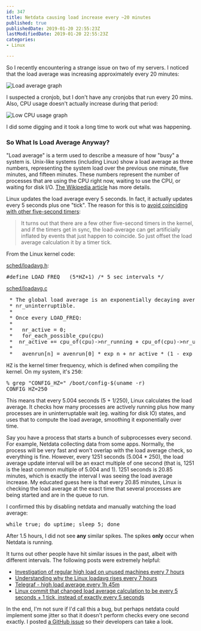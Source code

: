 ```yaml
---
id: 347
title: Netdata causing load increase every ~20 minutes
published: true
publishedDate: 2019-01-20 22:55:23Z
lastModifiedDate: 2019-01-20 22:55:23Z
categories:
- Linux

---
```


<p>So I recently encountering a strange issue on two of my servers. I noticed that the load average was increasing approximately every 20 minutes:</p>
<p><img src="/blog-content/2019/high-load-avg.png" alt="Load average graph" /></p>
<p>I suspected a cronjob, but I don't have any cronjobs that run every 20 mins. Also, CPU usage doesn't actually increase during that period:</p>
<p><img src="/blog-content/2019/low-cpu.png" alt="Low CPU usage graph" /></p>
<p>I did some digging and it took a long time to work out what was happening.</p>
<h3>So What Is Load Average Anyway?</h3>
<p>"Load average" is a term used to describe a measure of how "busy" a system is. Unix-like systems (including Linux) show a load average as three numbers, representing the system load over the previous one minute, five minutes, and fifteen minutes. These numbers represent the number of processes that are using the CPU right now, waiting to use the CPU, or waiting for disk I/O. <a href="https://en.wikipedia.org/wiki/Load_(computing)">The Wikipedia article</a> has more details.</p>
<p>Linux updates the load average every 5 seconds. In fact, it actually updates every 5 seconds plus one "tick". The reason for this is to <a href="https://github.com/torvalds/linux/commit/0c2043abefacac97b6d01129c1123a466c95b7c1">avoid coinciding with other five-second timers</a>:</p>
<blockquote>It turns out that there are a few other five-second timers in the
kernel, and if the timers get in sync, the load-average can get artificially inflated by events that just happen to coincide. So just offset the load average calculation it by a timer tick.</blockquote>
<p>From the Linux kernel code:</p>
<p><a href="https://github.com/torvalds/linux/blob/v4.18/include/linux/sched/loadavg.h#L20">sched/loadavg.h</a>:
<pre class="brush: plain">
#define LOAD_FREQ	(5*HZ+1) /* 5 sec intervals */
</pre>
<p><a href="https://github.com/torvalds/linux/blob/345671ea0f9258f410eb057b9ced9cefbbe5dc78/kernel/sched/loadavg.c#L12-L26">sched/loadavg.c</a></p>
<pre class="brush: plain">
 * The global load average is an exponentially decaying average of nr_running +
 * nr_uninterruptible.
 *
 * Once every LOAD_FREQ:
 *
 *   nr_active = 0;
 *   for_each_possible_cpu(cpu)
 *	nr_active += cpu_of(cpu)->nr_running + cpu_of(cpu)->nr_uninterruptible;
 *
 *   avenrun[n] = avenrun[0] * exp_n + nr_active * (1 - exp_n)
</pre>
<tt>HZ</tt> is the kernel timer frequency, which is defined when compiling the kernel. On my system, it's <tt>250</tt>:
<pre class="brush: plain">
% grep "CONFIG_HZ=" /boot/config-$(uname -r)
CONFIG_HZ=250
</pre>
<p>This means that every 5.004 seconds (5 + 1/250), Linux calculates the load average. It checks how many processes are actively running plus how many processes are in uninterruptable wait (eg. waiting for disk IO) states, and uses that to compute the load average, smoothing it exponentially over time.</p>
<p>Say you have a process that starts a bunch of subprocesses every second. For example, Netdata collecting data from some apps. Normally, the process will be very fast and won't overlap with the load average check, so everything is fine. However, every 1251 seconds (5.004 * 250), the load average update interval will be an exact multiple of one second (that is, 1251 is the least common multiple of 5.004 and 1). 1251 seconds is 20.85 minutes, which is exactly the interval I was seeing the load average increase. My educated guess here is that every 20.85 minutes, Linux is checking the load average at the exact time that several processes are being started and are in the queue to run.</p>
<p>I confirmed this by disabling netdata and manually watching the load average:</p>
<pre class="brush: plain">
while true; do uptime; sleep 5; done
</pre>
<p>After 1.5 hours, I did not see <strong>any</strong> similar spikes. The spikes <strong>only</strong> occur when Netdata is running.</p>
<p>It turns out other people have hit similar issues in the past, albeit with different intervals. The following posts were extremely helpful:</p>
<ul>
<li><a href="https://blog.avast.com/investigation-of-regular-high-load-on-unused-machines-every-7-hours">Investigation of regular high load on unused machines every 7 hours</a></li>
<li><a href="https://mackerel.io/blog/entry/tech/high-loadavg-every-7-hours">Understanding why the Linux loadavg rises every 7 hours</a></li>
<li><a href="https://github.com/influxdata/telegraf/issues/3465">Telegraf - high load average every 1h 45m</a></li>
<li><a href="https://github.com/torvalds/linux/commit/0c2043abefacac97b6d01129c1123a466c95b7c1">Linux commit that changed load average calculation to be every 5 seconds + 1 tick, instead of exactly every 5 seconds</a></li>
</ul>

<p>In the end, I'm not sure if I'd call this a bug, but perhaps netdata could implement some jitter so that it doesn't perform checks every one second exactly. I posted <a href="https://github.com/netdata/netdata/issues/5234">a GitHub issue</a> so their developers can take a look.</p>
